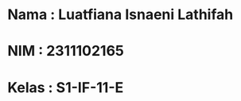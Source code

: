 # <h1 align="left">Nama  : Luatfiana Isnaeni Lathifah</h1>
# <h1 align="left">NIM   : 2311102165</h1>
# <h1 align="left">Kelas : S1-IF-11-E</h1>
